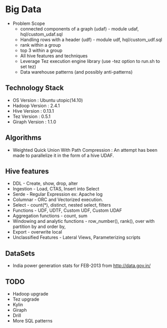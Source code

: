 Big Data
========
* Problem Scope 
    * connected components of a graph (udaf) - module udaf, hql/custom_udaf.sql  
    * Handling rows with a header (udf) - module udf, hql/custom_udf.sql
    * rank within a group
    * top 3 within a group
    * All hive features and techniques
    * Leverage Tez execution engine library (use -tez option to run.sh to set tez)
    * Data warehouse patterns (and possibly anti-patterns)
    
Technology Stack
----------------
* OS Version : Ubuntu utopic(14.10)
* Hadoop Version : 2.4.1
* Hive Version : 0.13.1
* Tez Version : 0.5.1
* Giraph Version : 1.1.0

Algorithms
----------
* Weighted Quick Union With Path Compression : An attempt has been made to parallelize it in the form of a hive  UDAF.

Hive features
-------------
* DDL - Create, show, drop, alter
* Ingestion - Load, CTAS, Insert into Select 
* Serde - Regular Expression ex: Apache log
* Columnar - ORC and Vectorized execution.
* Select - count(*), distinct, nested select, filters
* Functions - UDF, UDTF, Custom UDF, Custom UDAF
* Aggregation functions - count, sum
* Windowing and analytic functions - row_number(), rank(), over with partition by and order by, 
* Export - overwrite local
* Unclassified Features - Lateral Views, Parameterizing scripts

DataSets
--------
* India power generation stats for FEB-2013 from http://data.gov.in/

TODO
----
* Hadoop upgrade
* Tez upgrade
* Kylin
* Giraph
* Drill
* More SQL patterns